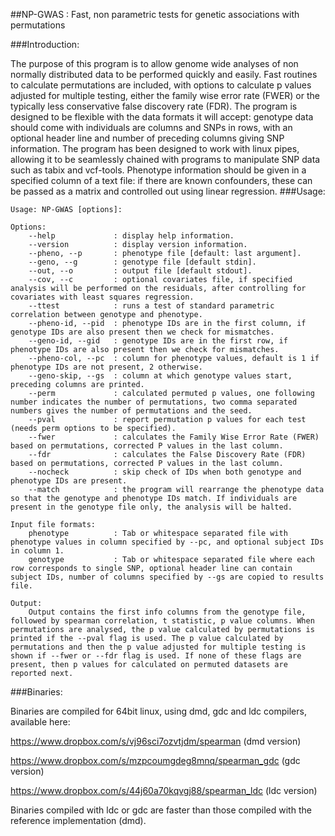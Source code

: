 ##NP-GWAS : Fast, non parametric tests for genetic associations with permutations

###Introduction:

The purpose of this program is to allow genome wide analyses of non normally distributed data to be performed quickly and easily. Fast routines to calculate permutations are included, with options to calculate p values adjusted for multiple testing, either the family wise error rate (FWER) or the typically less conservative false discovery rate (FDR). The program is designed to be flexible with the data formats it will accept: genotype data should come with individuals are columns and SNPs in rows, with an optional header line and number of preceding columns giving SNP information. The program has been designed to work with linux pipes, allowing it to be seamlessly chained with programs to manipulate SNP data such as tabix and vcf-tools. Phenotype information should be given in a specified column of a text file: if there are known confounders, these can be passed as a matrix and controlled out using linear regression.
###Usage:

    Usage: NP-GWAS [options]:

    Options:
        --help             : display help information.
        --version          : display version information.
        --pheno, --p       : phenotype file [default: last argument].
        --geno, --g        : genotype file [default stdin].
        --out, --o         : output file [default stdout].
        --cov, --c         : optional covariates file, if specified analysis will be performed on the residuals, after controlling for covariates with least squares regression.
        --ttest            : runs a test of standard parametric correlation between genotype and phenotype.
        --pheno-id, --pid  : phenotype IDs are in the first column, if genotype IDs are also present then we check for mismatches.
        --geno-id, --gid   : genotype IDs are in the first row, if phenotype IDs are also present then we check for mismatches.
        --pheno-col, --pc  : column for phenotype values, default is 1 if phenotype IDs are not present, 2 otherwise.
        --geno-skip, --gs  : column at which genotype values start, preceding columns are printed.
        --perm             : calculated permuted p values, one following number indicates the number of permutations, two comma separated numbers gives the number of permutations and the seed.
        --pval             : report permutation p values for each test (needs perm options to be specified).
        --fwer             : calculates the Family Wise Error Rate (FWER) based on permutations, corrected P values in the last column.
        --fdr              : calculates the False Discovery Rate (FDR) based on permutations, corrected P values in the last column.
        --nocheck          : skip check of IDs when both genotype and phenotype IDs are present.
        --match            : the program will rearrange the phenotype data so that the genotype and phenotype IDs match. If individuals are present in the genotype file only, the analysis will be halted.

    Input file formats:
        phenotype          : Tab or whitespace separated file with phenotype values in column specified by --pc, and optional subject IDs in column 1.
        genotype           : Tab or whitespace separated file where each row corresponds to single SNP, optional header line can contain subject IDs, number of columns specified by --gs are copied to results file.

    Output:
        Output contains the first info columns from the genotype file, followed by spearman correlation, t statistic, p value columns. When permutations are analysed, the p value calculated by permutations is printed if the --pval flag is used. The p value calculated by permutations and then the p value adjusted for multiple testing is shown if --fwer or --fdr flag is used. If none of these flags are present, then p values for calculated on permuted datasets are reported next.

###Binaries:

Binaries are compiled for 64bit linux, using dmd, gdc and ldc compilers, available here:

https://www.dropbox.com/s/vj96sci7ozvtjdm/spearman (dmd version)

https://www.dropbox.com/s/mzpcoumgdeg8mnq/spearman_gdc (gdc version)

https://www.dropbox.com/s/44j60a70kqvgj88/spearman_ldc (ldc version)

Binaries compiled with ldc or gdc are faster than those compiled with the reference implementation (dmd).